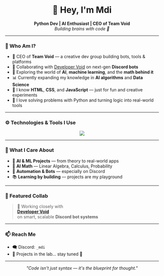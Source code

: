 <h1 align="center">🚀 Hey, I'm Mdi</h1>
<p align="center">
  <strong>Python Dev | AI Enthusiast | CEO of Team Void</strong><br>
  <em>Building brains with code 🧠</em>
</p>

---

### 🧠 Who Am I?

- 👑 CEO of **Team Void** — a creative dev group building bots, tools & platforms
- 🤝 Collaborating with [Developer Void](https://www.solutionby.me/) on next-gen **Discord bots**
- 🧠 Exploring the world of **AI**, **machine learning**, and the **math behind it**
- 📊 Currently expanding my knowledge in **AI algorithms** and **Data Science**
- 🎨 I know **HTML**, **CSS**, and **JavaScript** — just for fun and creative experiments
- 🎯 I love solving problems with Python and turning logic into real-world tools

---

### ⚙️ Technologies & Tools I Use

<p align="center">
  <img src="https://skillicons.dev/icons?i=python,pytorch,tensorflow,numpy,pandas,linux,git,html,css,js,discord" />
</p>

---

### 🌟 What I Care About

- 🤖 **AI & ML Projects** — from theory to real-world apps  
- 🧠 **AI Math** — Linear Algebra, Calculus, Probability  
- 🧰 **Automation & Bots** — especially on Discord  
- 📚 **Learning by building** — projects are my playground  

---

### 🔗 Featured Collab

> 🎯 Working closely with  
> [**Developer Void**](https://www.solutionby.me/)  
> on smart, scalable **Discord bot systems**

---

### 📫 Reach Me

- 🗨️ Discord: `_mdi`
- 🧪 Projects in the lab... stay tuned 👀

---

<p align="center">
  <em>"Code isn't just syntax — it's the blueprint for thought."</em>
</p>
